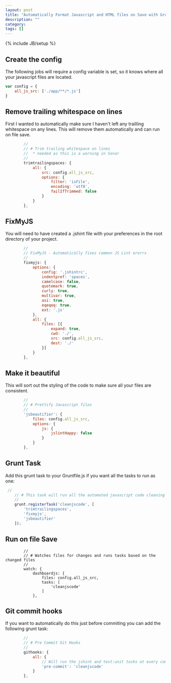 ```yaml
---
layout: post
title: "Automatically Format Javascript and HTML files on Save with Grunt"
description: ""
category:
tags: []
---
```

{% include JB/setup %}

## Create the config
The following jobs will require a config variable is set, so it knows where all your javascript files are located.
```javascript
var config = {
    all_js_src: ['./app/**/*.js']
}
```


## Remove trailing whitespace on lines
First I wanted to automatically make sure I haven't left any trailling whitespace on any lines.
This will remove them automatically and can run on file save.
```javascript
        //
        // # Trim trailing whitespace on lines
        //  * needed as this is a warning in Sonar
        //
        trimtrailingspaces: {
            all: {
                src: config.all_js_src,
                options: {
                    filter: 'isFile',
                    encoding: 'utf8',
                    failIfTrimmed: false
                }
            }
        },
```

## FixMyJS
You will need to have created a .jshint file with your preferences in the root directory of your project.
```javascript
        //
        // FixMyJS - Automatically fixes common JS Lint erorrs
        //
        fixmyjs: {
            options: {
                config: '.jshintrc',
                indentpref: 'spaces',
                camelcase: false,
                quotemark: true,
                curly: true,
                multivar: true,
                asi: true,
                eqeqeq: true,
                ext: '.js'
            },
            all: {
                files: [{
                    expand: true,
                    cwd: './',
                    src: config.all_js_src,
                    dest: './'
                }]
            }
        },
```

## Make it beautiful
This will sort out the styling of the code to make sure all your files are consistent.
```javascript
        //
        // # Prettify Javascript files
        //
        'jsbeautifier': {
            files: config.all_js_src,
            options: {
                js: {
                    jslintHappy: false
                }
            }
        },
```

## Grunt Task
Add this grunt task to your Gruntfile.js if you want all the tasks to run as one:
```javascript
 //
    // # This task will run all the automated javascript code cleaning
    //
    grunt.registerTask('cleanjscode', [
        'trimtrailingspaces',
        'fixmyjs',
        'jsbeautifier'
    ]);
```

## Run on file Save
```
        //
        // # Watches files for changes and runs tasks based on the changed files
        //
        watch: {
            dashboardjs: {
                files: config.all_js_src,
                tasks: [
                    'cleanjscode'
                ]
            },
```

## Git commit hooks
If you want to automatically do this just before commiting you can add the following grunt task:
```javascript
        //
        // # Pre Commit Git Hooks
        //
        githooks: {
            all: {
                // Will run the jshint and test:unit tasks at every commit
                'pre-commit': 'cleanjscode'
            }
        },
```